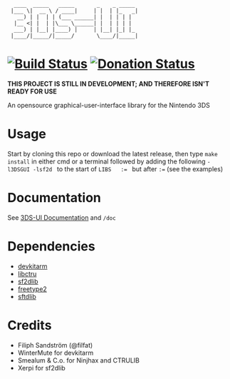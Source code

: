 	  ____  _____   _____       _    _ _____ 
	 |___ \|  __ \ / ____|     | |  | |_   _|
	   __) | |  | | (___ ______| |  | | | |  
	  |__ <| |  | |\___ \______| |  | | | |  
	  ___) | |__| |____) |     | |__| |_| |_ 
	 |____/|_____/|_____/       \____/|_____|
[![Build Status](http://build.filfatstudios.com:8080/job/3DS_UI/badge/icon)](http://build.filfatstudios.com:8080/job/3DS_UI/) [![Donation Status](https://img.shields.io/gratipay/filfat.svg)](https://gratipay.com/filfat/)
==
**THIS PROJECT IS STILL IN DEVELOPMENT; AND THEREFORE ISN'T READY FOR USE**

An opensource graphical-user-interface library for the Nintendo 3DS

Usage
====
Start by cloning this repo or download the latest release, then type ` make install ` in either cmd or a terminal followed by adding the following `-l3DSGUI -lsf2d ` to the start of  ` LIBS	:=  ` but after ` := ` (see the examples)

Documentation
===
See [3DS-UI Documentation](http://www.filfatstudios.com/products/3DS_UI) and ` /doc `

Dependencies
====
* [devkitarm](http://devkitpro.org/wiki/Getting_Started/devkitARM)
* [libctru](https://github.com/smealum/ctrulib)
* [sf2dlib](https://github.com/xerpi/sf2dlib)
* [freetype2](https://github.com/mtheall/3ds_portlibs)
* [sftdlib](https://github.com/xerpi/sftdlib)


Credits
====
* Filiph Sandström (@filfat)
* WinterMute for devkitarm
* Smealum & C.o. for Ninjhax and CTRULIB
* Xerpi for sf2dlib
